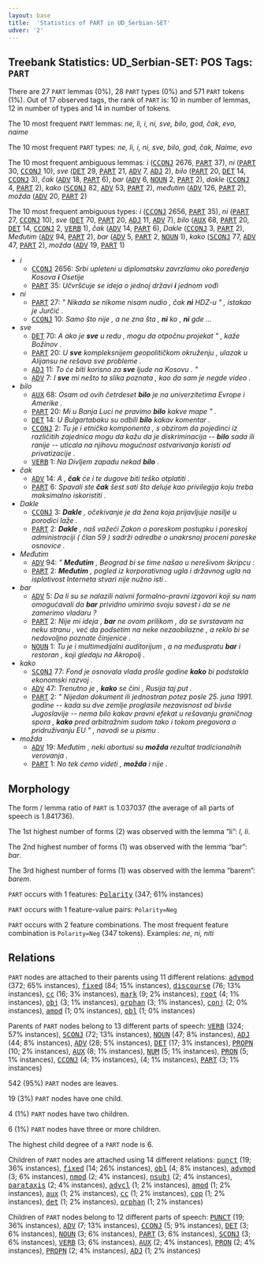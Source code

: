 ```yaml
---
layout: base
title:  'Statistics of PART in UD_Serbian-SET'
udver: '2'
---
```


## Treebank Statistics: UD_Serbian-SET: POS Tags: `PART`

There are 27 `PART` lemmas (0%), 28 `PART` types (0%) and 571 `PART` tokens (1%).
Out of 17 observed tags, the rank of `PART` is: 10 in number of lemmas, 12 in number of types and 14 in number of tokens.

The 10 most frequent `PART` lemmas: <em>ne, li, i, ni, sve, bilo, god, čak, evo, naime</em>

The 10 most frequent `PART` types:  <em>ne, li, i, ni, sve, bilo, god, čak, Naime, evo</em>

The 10 most frequent ambiguous lemmas: <em>i</em> (<tt><a href="sr_set-pos-CCONJ.html">CCONJ</a></tt> 2676, <tt><a href="sr_set-pos-PART.html">PART</a></tt> 37), <em>ni</em> (<tt><a href="sr_set-pos-PART.html">PART</a></tt> 30, <tt><a href="sr_set-pos-CCONJ.html">CCONJ</a></tt> 10), <em>sve</em> (<tt><a href="sr_set-pos-DET.html">DET</a></tt> 29, <tt><a href="sr_set-pos-PART.html">PART</a></tt> 21, <tt><a href="sr_set-pos-ADV.html">ADV</a></tt> 7, <tt><a href="sr_set-pos-ADJ.html">ADJ</a></tt> 2), <em>bilo</em> (<tt><a href="sr_set-pos-PART.html">PART</a></tt> 20, <tt><a href="sr_set-pos-DET.html">DET</a></tt> 14, <tt><a href="sr_set-pos-CCONJ.html">CCONJ</a></tt> 3), <em>čak</em> (<tt><a href="sr_set-pos-ADV.html">ADV</a></tt> 18, <tt><a href="sr_set-pos-PART.html">PART</a></tt> 6), <em>bar</em> (<tt><a href="sr_set-pos-ADV.html">ADV</a></tt> 6, <tt><a href="sr_set-pos-NOUN.html">NOUN</a></tt> 2, <tt><a href="sr_set-pos-PART.html">PART</a></tt> 2), <em>dakle</em> (<tt><a href="sr_set-pos-CCONJ.html">CCONJ</a></tt> 4, <tt><a href="sr_set-pos-PART.html">PART</a></tt> 2), <em>kako</em> (<tt><a href="sr_set-pos-SCONJ.html">SCONJ</a></tt> 82, <tt><a href="sr_set-pos-ADV.html">ADV</a></tt> 53, <tt><a href="sr_set-pos-PART.html">PART</a></tt> 2), <em>međutim</em> (<tt><a href="sr_set-pos-ADV.html">ADV</a></tt> 126, <tt><a href="sr_set-pos-PART.html">PART</a></tt> 2), <em>možda</em> (<tt><a href="sr_set-pos-ADV.html">ADV</a></tt> 20, <tt><a href="sr_set-pos-PART.html">PART</a></tt> 2)

The 10 most frequent ambiguous types:  <em>i</em> (<tt><a href="sr_set-pos-CCONJ.html">CCONJ</a></tt> 2656, <tt><a href="sr_set-pos-PART.html">PART</a></tt> 35), <em>ni</em> (<tt><a href="sr_set-pos-PART.html">PART</a></tt> 27, <tt><a href="sr_set-pos-CCONJ.html">CCONJ</a></tt> 10), <em>sve</em> (<tt><a href="sr_set-pos-DET.html">DET</a></tt> 70, <tt><a href="sr_set-pos-PART.html">PART</a></tt> 20, <tt><a href="sr_set-pos-ADJ.html">ADJ</a></tt> 11, <tt><a href="sr_set-pos-ADV.html">ADV</a></tt> 7), <em>bilo</em> (<tt><a href="sr_set-pos-AUX.html">AUX</a></tt> 68, <tt><a href="sr_set-pos-PART.html">PART</a></tt> 20, <tt><a href="sr_set-pos-DET.html">DET</a></tt> 14, <tt><a href="sr_set-pos-CCONJ.html">CCONJ</a></tt> 2, <tt><a href="sr_set-pos-VERB.html">VERB</a></tt> 1), <em>čak</em> (<tt><a href="sr_set-pos-ADV.html">ADV</a></tt> 14, <tt><a href="sr_set-pos-PART.html">PART</a></tt> 6), <em>Dakle</em> (<tt><a href="sr_set-pos-CCONJ.html">CCONJ</a></tt> 3, <tt><a href="sr_set-pos-PART.html">PART</a></tt> 2), <em>Međutim</em> (<tt><a href="sr_set-pos-ADV.html">ADV</a></tt> 94, <tt><a href="sr_set-pos-PART.html">PART</a></tt> 2), <em>bar</em> (<tt><a href="sr_set-pos-ADV.html">ADV</a></tt> 5, <tt><a href="sr_set-pos-PART.html">PART</a></tt> 2, <tt><a href="sr_set-pos-NOUN.html">NOUN</a></tt> 1), <em>kako</em> (<tt><a href="sr_set-pos-SCONJ.html">SCONJ</a></tt> 77, <tt><a href="sr_set-pos-ADV.html">ADV</a></tt> 47, <tt><a href="sr_set-pos-PART.html">PART</a></tt> 2), <em>možda</em> (<tt><a href="sr_set-pos-ADV.html">ADV</a></tt> 19, <tt><a href="sr_set-pos-PART.html">PART</a></tt> 1)


* <em>i</em>
  * <tt><a href="sr_set-pos-CCONJ.html">CCONJ</a></tt> 2656: <em>Srbi upleteni u diplomatsku zavrzlamu oko poređenja Kosova <b>i</b> Osetije</em>
  * <tt><a href="sr_set-pos-PART.html">PART</a></tt> 35: <em>Učvršćuje se ideja o jednoj državi <b>i</b> jednom vođi</em>
* <em>ni</em>
  * <tt><a href="sr_set-pos-PART.html">PART</a></tt> 27: <em>" Nikada se nikome nisam nudio , čak <b>ni</b> HDZ-u " , istakao je Jurčić .</em>
  * <tt><a href="sr_set-pos-CCONJ.html">CCONJ</a></tt> 10: <em>Samo što nije , a ne zna šta , <b>ni</b> ko , <b>ni</b> gde ...</em>
* <em>sve</em>
  * <tt><a href="sr_set-pos-DET.html">DET</a></tt> 70: <em>A ako je <b>sve</b> u redu , mogu da otpočnu projekat " , kaže Božinov .</em>
  * <tt><a href="sr_set-pos-PART.html">PART</a></tt> 20: <em>U <b>sve</b> kompleksnijem geopolitičkom okruženju , ulazak u Alijansu ne rešava sve probleme .</em>
  * <tt><a href="sr_set-pos-ADJ.html">ADJ</a></tt> 11: <em>To će biti korisno za <b>sve</b> ljude na Kosovu . "</em>
  * <tt><a href="sr_set-pos-ADV.html">ADV</a></tt> 7: <em>I <b>sve</b> mi nešto ta slika poznata , kao da sam je negde video .</em>
* <em>bilo</em>
  * <tt><a href="sr_set-pos-AUX.html">AUX</a></tt> 68: <em>Osam od ovih četrdeset <b>bilo</b> je na univerzitetima Evrope i Amerike .</em>
  * <tt><a href="sr_set-pos-PART.html">PART</a></tt> 20: <em>Mi u Banja Luci ne pravimo <b>bilo</b> kakve mape " .</em>
  * <tt><a href="sr_set-pos-DET.html">DET</a></tt> 14: <em>U Bulgartabaku su odbili <b>bilo</b> kakav komentar .</em>
  * <tt><a href="sr_set-pos-CCONJ.html">CCONJ</a></tt> 2: <em>Tu je i etnička komponenta , s obzirom da pojedinci iz različitih zajednica mogu da kažu da je diskriminacija -- <b>bilo</b> sada ili ranije -- uticala na njihovu mogućnost ostvarivanja koristi od privatizacije .</em>
  * <tt><a href="sr_set-pos-VERB.html">VERB</a></tt> 1: <em>Na Divljem zapadu nekad <b>bilo</b> .</em>
* <em>čak</em>
  * <tt><a href="sr_set-pos-ADV.html">ADV</a></tt> 14: <em>A , <b>čak</b> će i te dugove biti teško otplatiti .</em>
  * <tt><a href="sr_set-pos-PART.html">PART</a></tt> 6: <em>Spavali ste <b>čak</b> šest sati što deluje kao privilegija koju treba maksimalno iskoristiti .</em>
* <em>Dakle</em>
  * <tt><a href="sr_set-pos-CCONJ.html">CCONJ</a></tt> 3: <em><b>Dakle</b> , očekivanje je da žena koja prijavljuje nasilje u porodici laže .</em>
  * <tt><a href="sr_set-pos-PART.html">PART</a></tt> 2: <em><b>Dakle</b> , naš važeći Zakon o poreskom postupku i poreskoj administraciji ( član 59 ) sadrži odredbe o unakrsnoj proceni poreske osnovice .</em>
* <em>Međutim</em>
  * <tt><a href="sr_set-pos-ADV.html">ADV</a></tt> 94: <em>" <b>Međutim</b> , Beograd bi se time našao u nerešivom škripcu :</em>
  * <tt><a href="sr_set-pos-PART.html">PART</a></tt> 2: <em><b>Međutim</b> , pogled iz korporativnog ugla i državnog ugla na isplativost Interneta stvari nije nužno isti .</em>
* <em>bar</em>
  * <tt><a href="sr_set-pos-ADV.html">ADV</a></tt> 5: <em>Da li su se nalazili naivni formalno-pravni izgovori koji su nam omogućavali da <b>bar</b> prividno umirimo svoju savest i da se ne zamerimo vladaru ?</em>
  * <tt><a href="sr_set-pos-PART.html">PART</a></tt> 2: <em>Nije mi ideja , <b>bar</b> ne ovom prilikom , da se svrstavam na neku stranu , već da podsetim na neke nezaobilazne , a reklo bi se nedovoljno poznate činjenice .</em>
  * <tt><a href="sr_set-pos-NOUN.html">NOUN</a></tt> 1: <em>Tu je i multimedijalni auditorijum , a na međuspratu <b>bar</b> i restoran , koji gledaju na Akropolj .</em>
* <em>kako</em>
  * <tt><a href="sr_set-pos-SCONJ.html">SCONJ</a></tt> 77: <em>Fond je osnovala vlada prošle godine <b>kako</b> bi podstakla ekonomski razvoj .</em>
  * <tt><a href="sr_set-pos-ADV.html">ADV</a></tt> 47: <em>Trenutno je , <b>kako</b> se čini , Rusija taj put .</em>
  * <tt><a href="sr_set-pos-PART.html">PART</a></tt> 2: <em>" Nijedan dokument ili jednostran potez posle 25. juna 1991. godine -- kada su dve zemlje proglasile nezavisnost od bivše Jugoslavije -- nema bilo kakav pravni efekat u rešavanju graničnog spora , <b>kako</b> pred arbitražnim sudom tako i tokom pregovora o pridruživanju EU " , navodi se u pismu .</em>
* <em>možda</em>
  * <tt><a href="sr_set-pos-ADV.html">ADV</a></tt> 19: <em>Međutim , neki abortusi su <b>možda</b> rezultat tradicionalnih verovanja .</em>
  * <tt><a href="sr_set-pos-PART.html">PART</a></tt> 1: <em>No tek ćemo videti , <b>možda</b> i nije .</em>

## Morphology

The form / lemma ratio of `PART` is 1.037037 (the average of all parts of speech is 1.841736).

The 1st highest number of forms (2) was observed with the lemma “li”: <em>l, li</em>.

The 2nd highest number of forms (1) was observed with the lemma “bar”: <em>bar</em>.

The 3rd highest number of forms (1) was observed with the lemma “barem”: <em>barem</em>.

`PART` occurs with 1 features: <tt><a href="sr_set-feat-Polarity.html">Polarity</a></tt> (347; 61% instances)

`PART` occurs with 1 feature-value pairs: `Polarity=Neg`

`PART` occurs with 2 feature combinations.
The most frequent feature combination is `Polarity=Neg` (347 tokens).
Examples: <em>ne, ni, niti</em>


## Relations

`PART` nodes are attached to their parents using 11 different relations: <tt><a href="sr_set-dep-advmod.html">advmod</a></tt> (372; 65% instances), <tt><a href="sr_set-dep-fixed.html">fixed</a></tt> (84; 15% instances), <tt><a href="sr_set-dep-discourse.html">discourse</a></tt> (76; 13% instances), <tt><a href="sr_set-dep-cc.html">cc</a></tt> (16; 3% instances), <tt><a href="sr_set-dep-mark.html">mark</a></tt> (9; 2% instances), <tt><a href="sr_set-dep-root.html">root</a></tt> (4; 1% instances), <tt><a href="sr_set-dep-obj.html">obj</a></tt> (3; 1% instances), <tt><a href="sr_set-dep-orphan.html">orphan</a></tt> (3; 1% instances), <tt><a href="sr_set-dep-conj.html">conj</a></tt> (2; 0% instances), <tt><a href="sr_set-dep-amod.html">amod</a></tt> (1; 0% instances), <tt><a href="sr_set-dep-obl.html">obl</a></tt> (1; 0% instances)

Parents of `PART` nodes belong to 13 different parts of speech: <tt><a href="sr_set-pos-VERB.html">VERB</a></tt> (324; 57% instances), <tt><a href="sr_set-pos-SCONJ.html">SCONJ</a></tt> (72; 13% instances), <tt><a href="sr_set-pos-NOUN.html">NOUN</a></tt> (47; 8% instances), <tt><a href="sr_set-pos-ADJ.html">ADJ</a></tt> (44; 8% instances), <tt><a href="sr_set-pos-ADV.html">ADV</a></tt> (28; 5% instances), <tt><a href="sr_set-pos-DET.html">DET</a></tt> (17; 3% instances), <tt><a href="sr_set-pos-PROPN.html">PROPN</a></tt> (10; 2% instances), <tt><a href="sr_set-pos-AUX.html">AUX</a></tt> (8; 1% instances), <tt><a href="sr_set-pos-NUM.html">NUM</a></tt> (5; 1% instances), <tt><a href="sr_set-pos-PRON.html">PRON</a></tt> (5; 1% instances), <tt><a href="sr_set-pos-CCONJ.html">CCONJ</a></tt> (4; 1% instances),  (4; 1% instances), <tt><a href="sr_set-pos-PART.html">PART</a></tt> (3; 1% instances)

542 (95%) `PART` nodes are leaves.

19 (3%) `PART` nodes have one child.

4 (1%) `PART` nodes have two children.

6 (1%) `PART` nodes have three or more children.

The highest child degree of a `PART` node is 6.

Children of `PART` nodes are attached using 14 different relations: <tt><a href="sr_set-dep-punct.html">punct</a></tt> (19; 36% instances), <tt><a href="sr_set-dep-fixed.html">fixed</a></tt> (14; 26% instances), <tt><a href="sr_set-dep-obl.html">obl</a></tt> (4; 8% instances), <tt><a href="sr_set-dep-advmod.html">advmod</a></tt> (3; 6% instances), <tt><a href="sr_set-dep-nmod.html">nmod</a></tt> (2; 4% instances), <tt><a href="sr_set-dep-nsubj.html">nsubj</a></tt> (2; 4% instances), <tt><a href="sr_set-dep-parataxis.html">parataxis</a></tt> (2; 4% instances), <tt><a href="sr_set-dep-advcl.html">advcl</a></tt> (1; 2% instances), <tt><a href="sr_set-dep-amod.html">amod</a></tt> (1; 2% instances), <tt><a href="sr_set-dep-aux.html">aux</a></tt> (1; 2% instances), <tt><a href="sr_set-dep-cc.html">cc</a></tt> (1; 2% instances), <tt><a href="sr_set-dep-cop.html">cop</a></tt> (1; 2% instances), <tt><a href="sr_set-dep-det.html">det</a></tt> (1; 2% instances), <tt><a href="sr_set-dep-orphan.html">orphan</a></tt> (1; 2% instances)

Children of `PART` nodes belong to 12 different parts of speech: <tt><a href="sr_set-pos-PUNCT.html">PUNCT</a></tt> (19; 36% instances), <tt><a href="sr_set-pos-ADV.html">ADV</a></tt> (7; 13% instances), <tt><a href="sr_set-pos-CCONJ.html">CCONJ</a></tt> (5; 9% instances), <tt><a href="sr_set-pos-DET.html">DET</a></tt> (3; 6% instances), <tt><a href="sr_set-pos-NOUN.html">NOUN</a></tt> (3; 6% instances), <tt><a href="sr_set-pos-PART.html">PART</a></tt> (3; 6% instances), <tt><a href="sr_set-pos-SCONJ.html">SCONJ</a></tt> (3; 6% instances), <tt><a href="sr_set-pos-VERB.html">VERB</a></tt> (3; 6% instances), <tt><a href="sr_set-pos-AUX.html">AUX</a></tt> (2; 4% instances), <tt><a href="sr_set-pos-PRON.html">PRON</a></tt> (2; 4% instances), <tt><a href="sr_set-pos-PROPN.html">PROPN</a></tt> (2; 4% instances), <tt><a href="sr_set-pos-ADJ.html">ADJ</a></tt> (1; 2% instances)

